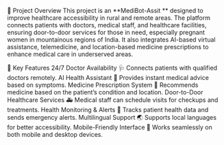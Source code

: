 📌 Project Overview
This project is an **MediBot-Assit ** designed to improve healthcare accessibility in rural and remote areas. The platform connects patients with doctors, medical staff, and healthcare facilities, ensuring door-to-door services for those in need, especially pregnant women in mountainous regions of India. It also integrates AI-based virtual assistance, telemedicine, and location-based medicine prescriptions to enhance medical care in underserved areas.

🎯 Key Features
24/7 Doctor Availability 🩺
Connects patients with qualified doctors remotely.
AI Health Assistant 🤖
Provides instant medical advice based on symptoms.
Medicine Prescription System 💊
Recommends medicine based on the patient’s condition and location.
Door-to-Door Healthcare Services 🚑
Medical staff can schedule visits for checkups and treatments.
Health Monitoring & Alerts 📡
Tracks patient health data and sends emergency alerts.
Multilingual Support 🌏
Supports local languages for better accessibility.
Mobile-Friendly Interface 📱
Works seamlessly on both mobile and desktop devices.
